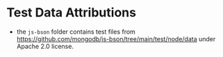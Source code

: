 # Test Data Attributions

- the `js-bson` folder contains test files from https://github.com/mongodb/js-bson/tree/main/test/node/data under Apache 2.0 license.
